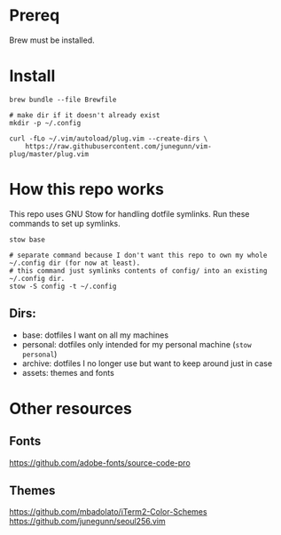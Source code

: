 # Prereq

Brew must be installed.

# Install

```shell
brew bundle --file Brewfile

# make dir if it doesn't already exist
mkdir -p ~/.config

curl -fLo ~/.vim/autoload/plug.vim --create-dirs \
    https://raw.githubusercontent.com/junegunn/vim-plug/master/plug.vim
```


# How this repo works

This repo uses GNU Stow for handling dotfile symlinks. Run these commands to set up symlinks.

```shell
stow base

# separate command because I don't want this repo to own my whole ~/.config dir (for now at least).
# this command just symlinks contents of config/ into an existing ~/.config dir.
stow -S config -t ~/.config
```

## Dirs:

- base: dotfiles I want on all my machines
- personal: dotfiles only intended for my personal machine (`stow personal`)
- archive: dotfiles I no longer use but want to keep around just in case
- assets: themes and fonts

# Other resources
## Fonts

https://github.com/adobe-fonts/source-code-pro

## Themes

https://github.com/mbadolato/iTerm2-Color-Schemes
https://github.com/junegunn/seoul256.vim
